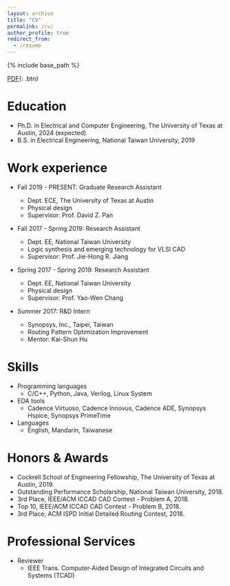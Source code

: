 ```yaml
---
layout: archive
title: "CV"
permalink: /cv/
author_profile: true
redirect_from:
  - /resume
---
```


{% include base_path %}

[PDF](/files/hao_cv.pdf){: .btn}

Education
======
* Ph.D. in Electrical and Computer Engineering, The University of Texas at Austin, 2024 (expected)
* B.S. in Electrical Engineering, National Taiwan University, 2019

Work experience
======
* Fall 2019 - PRESENT: Graduate Research Assistant
  * Dept. ECE, The University of Texas at Austin
  * Physical design
  * Supervisor: Prof. David Z. Pan

* Fall 2017 - Spring 2019: Research Assistant
  * Dept. EE, National Taiwan University
  * Logic synthesis and emerging technology for VLSI CAD
  * Supervisor: Prof. Jie-Hong R. Jiang

* Spring 2017 - Spring 2019: Research Assistant
  * Dept. EE, National Taiwan University
  * Physical design
  * Supervisor: Prof. Yao-Wen Chang

* Summer 2017: R&D Intern
  * Synopsys, Inc., Taipei, Taiwan
  * Routing Pattern Optimization Improvement
  * Mentor: Kai-Shun Hu
  
Skills
======
* Programming languages
  * C/C++, Python, Java, Verilog, Linux System
* EDA tools
  * Cadence Virtuoso, Cadence Innovus, Cadence ADE, Synopsys Hspice, Synopsys PrimeTime
* Languages
  * English, Mandarin, Taiwanese

Honors & Awards
======
* Cockrell School of Engineering Fellowship, The University of Texas at Austin, 2019.
* Outstanding Performance Scholarship, National Taiwan University, 2018.
* 3rd Place, IEEE/ACM ICCAD CAD Contest - Problem A, 2018.
* Top 10, IEEE/ACM ICCAD CAD Contest - Problem B, 2018.
* 3rd Place, ACM ISPD Initial Detailed Routing Contest, 2018.

Professional Services
======
* Reviewer
  * IEEE Trans. Computer-Aided Design of Integrated Circuits and Systems (TCAD)

<!---  
Talks
======
  <ul>{% for post in site.talks %}
    {% include archive-single-talk-cv.html %}
  {% endfor %}</ul>
  
Teaching
======
  <ul>{% for post in site.teaching %}
    {% include archive-single-cv.html %}
  {% endfor %}</ul>
  

-->
